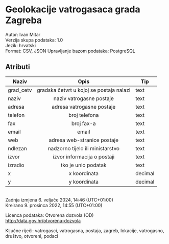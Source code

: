 # Geolokacije vatrogasaca grada Zagreba

Autor: Ivan Mitar  
Verzija skupa podataka: 1.0  
Jezik: hrvatski  
Format: CSV, JSON
Upravljanje bazom podataka: PostgreSQL

## Atributi

| Naziv     |                   Opis                   | Tip     |
| --------- | :--------------------------------------: | ------- |
| grad_cetv | gradska četvrt u kojoj se postaja nalazi | text    |
| naziv     |         naziv vatrogasne postaje         | text    |
| adresa    |        adresa vatrogasne postaje         | text    |
| telefon   |              broj telefona               | text    |
| fax       |                broj fax-a                | text    |
| email     |                  email                   | text    |
| web       |       adresa web-stranice postaje        | text    |
| ndlezan   |     nadzorno tijelo ili ministarstvo     | text    |
| izvor     |       izvor informacija o postaji        | text    |
| izradio   |           tko je unio podatak            | text    |
| x         |               x koordinata               | decimal |
| y         |               y koordinata               | decimal |

\
Zadnja izmjena 6. veljače 2024, 14:46 (UTC+01:00)  
Kreirano 9. prosinca 2022, 14:55 (UTC+01:00)

Licenca podataka:
Otvorena dozvola (OD)  
<http://data.gov.hr/otvorena-dozvola>

Ključne riječi: vatrogasci, vatrogasna, postaja, zagreb, lokacije, vatrogasno, društvo, otvoreni, podaci
